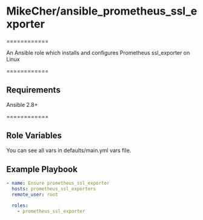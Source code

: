  # MikeCher/ansible_prometheus_ssl_exporter 
============

An Ansible role which installs and configures Prometheus ssl_exporter on Linux

============

## Requirements

Ansible 2.8+

============

## Role Variables

You can see all vars in defaults/main.yml vars file.

## Example Playbook

```yaml
- name: Ensure prometheus_ssl_exporter
  hosts: prometheus_ssl_exporters
  remote_user: root

  roles:
    - prometheus_ssl_exporter
  
```
